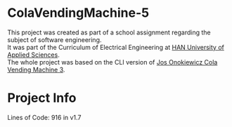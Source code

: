# ColaVendingMachine-5

This project was created as part of a school assignment regarding the subject of software engineering.<br>
It was part of the Curriculum of Electrical Engineering at <a href="https://www.han.nl/opleidingen_courses/bachelor/en/electrical-electronic-engineering/vt/" >HAN University of Applied Sciences</a>.<br>
The whole project was based on the CLI version of <a href="https://github.com/josokw">Jos Onokiewicz Cola Vending Machine 3</a>.

# Project Info
Lines of Code: 916 in v1.7

